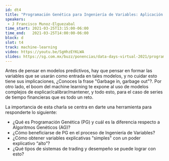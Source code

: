 ```yaml
---
id: dt4
title: "Programación Genética para Ingeniería de Variables: Aplicación en Sistemas de Trading con Criptomonedas"
speakers:
 - J Francisco Munoz-Elguezabal
time_start: 2021-03-25T13:15:00-06:00
time_end:   2021-03-25T14:00:00-06:00
block: d
slot: t4
track: machine-learning
video: https://youtu.be/SgHhzEYKLWA
slides: https://sg.com.mx/buzz/ponencias/data-days-virtual-2021/programacion-genetica-para-ingenieria-de-variables-aplicacion
---
```


Antes de pensar en modelos predictivos, hay que pensar en formar las variables que se usarán como entrada en tales modelos, y no cuidar esto tiene sus implicaciones, ¿Conoces la frase "Garbage in, garbage out"?. Por otro lado, el boom del machine learning te expone al uso de modelos complejos de explicar/calibrar/mantener, y todo esto, para el caso de series de tiempo financieras que es todo un reto. 

La importancia de esta charla se centra en darte una herramienta para responderte lo siguiente: 
* ¿Qué es Programación Genética (PG) y cuál es la diferencia respecto a Algoritmos Genéticos (AG)?
* ¿Cómo beneficiarse de PG en el proceso de Ingeniería de Variables?
* ¿Cómo obtener variables explicativas "simples" con un poder explicativo “alto”? 
* ¿Qué tipos de sistemas de trading y desempeño se puede lograr con esto?